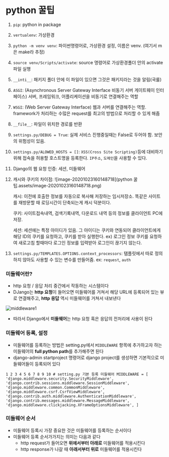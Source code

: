 # python 꿀팁

1. `pip`: python in package

2. `vertualenv`: 가상환경

3. `python -m venv venv`: 파이썬명령어로, 가상환경 설정, 이름은 venv. (여기서 m은 make라 추정)

4. `source venv/Scripts/activate`: source 명령어로 가상환경폴더 안의 activate파일 실행

5. `__inti__`: 패키지 폴더 안에 이 파일이 있으면 그것은 패키지라는 것을 알림(국룰)

6. `ASGI`: (Asynchronous Server Gateway Interface 비동기 서버 게이트웨이 인터페이스) 서버, 프레임워크, 어플리케이션을 비동기로 연결해주는 역할

7. `WSGI`: (Web Server Gateway Interface) 웹과 서버를 연결해주는 역할. framework가 처리하는 수많은 request를 최고의 방법으로 처리할 수 있게 해줌

8. `__file__`: 파일이 위치한 경로를 반환

9. `settings.py/DEBUG = True`: 실제 서비스 진행중일때는 False로 두어야 함. 보안의 위험성이 있음.

10. `settings.py/ALOWED_HOSTS = []`: `XSS(Cross Site Scripting)`등에 대비하기 위해 접속을 허용할 호스트명을 등록한다. `IP주소`, `도메인`을 사용할 수 있다.

11. Django의 웹 요청 인증: 세션, 미들웨어

12. 캐시와 쿠키의 차이점:
    ![image-20201023160148718](python 꿀팁.assets/image-20201023160148718.png)

    캐시: 이전에 호출한 정보를 자동으로 복사해 저장하는 임시저장소. 똑같은 사이트를 재방문할 때 로딩시간이 단축되는게 캐시 덕분이다.

    쿠키: 사이트접속내역, 검색기록내역, 다운로드 내역 등의 정보를 클라이언트 PC에 저장.

    세션: 세션에는 특정 아이디가 있음. 그 아이디는 쿠키와 연동되어 클라이언트에게 해당 ID의 쿠키를 요청하고, 쿠키를 받아 실행한다. ex) 로그인 정보 쿠키를 요청하여 새로고침 할때마다 로그인 정보를 입력받아 로그인이 끊기지 않는다.

13. `settings.py/TEMPLATES.OPTIONS.context_processors`: 탬플릿에서 따로 정의하지 않아도 사용할 수 있는 변수를 만들어줌. 
    ex: `request`, `auth`

### 미들웨어란?

- http 요청 / 응답 처리 중간에서 작동하는 시스템이다
- DJango는 **http 요청**이 들어오면 미들웨어를 거쳐서 해당 URL에 등록되어 있는 뷰로 연결해주고, **http 응답** 역시 미들웨어를 거쳐서 내보낸다

![middleware1](https://dongsik93.github.io/img/in-post/middleware1.png)

- 따라서 Django에서 **미들웨어**는 http 요청 혹은 응답의 전처리에 사용이 된다

### 미들웨어 등록, 설정

- 미들웨어를 등록하는 방법은 setting.py에서 `MIDDLEWARE` 항목에 추가하고자 하는 미들웨어의 **full python path**를 추가해주면 된다
- django-admin startproject 명령어로 django project를 생성하면 기본적으로 미들웨어들이 등록되어 있다

```
1 2 3 4 5 6 7 8 9 10 # setting.py 기본 등록 미들웨어 MIDDLEWARE = [    'django.middleware.security.SecurityMiddleware',    'django.contrib.sessions.middleware.SessionMiddleware',    'django.middleware.common.CommonMiddleware',    'django.middleware.csrf.CsrfViewMiddleware',    'django.contrib.auth.middleware.AuthenticationMiddleware',    'django.contrib.messages.middleware.MessageMiddleware',    'django.middleware.clickjacking.XFrameOptionsMiddleware', ] 
```

### 미들웨어 순서

- 미들웨어 등록시 가장 중요한 것은 미들웨어를 등록하는 순서이다
- 미들웨어 등록 순서가가지는 의미는 다음과 같다
  - http request가 들어오면 **위에서부터 아래로** 미들웨어를 적용시킨다
  - http response가 나갈 때 **아래서부터 위로** 미들웨어를 적용시킨다



